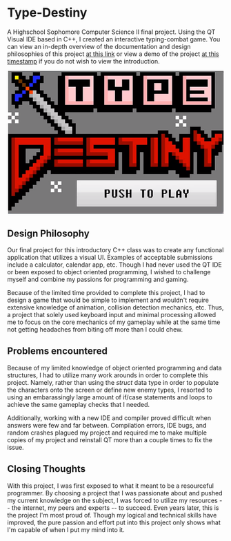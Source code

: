 # Type-Destiny
A Highschool Sophomore Computer Science II final project. Using the QT Visual IDE based in C++, I created an interactive typing-combat game. You can view an in-depth overview of the documentation and design philosophies of this project [at this link](https://www.youtube.com/watch?v=jg_Cd2k9jVw "Documentation") or view a demo of the project [at this timestamp](https://youtu.be/jg_Cd2k9jVw?t=171) if you do not wish to view the introduction.

<p align="center">
  <img src="Images/type.PNG"; width="500px"; height="auto"; />
</p>

## Design Philosophy
Our final project for this  introductory C++ class was to create any functional application that utilizes a visual UI. Examples of acceptable submissions include a calculator, calendar app, etc. Though I had never used the QT IDE or been exposed to object oriented programming, I wished to challenge myself and combine my passions for programming and gaming. 

Because of the limited time provided to complete this project, I had to design a game that would be simple to implement and wouldn't require extensive knowledge of animation, collision detection mechanics, etc. Thus, a project that solely used keyboard input and minimal processing allowed me to focus on the core mechanics of my gameplay while at the same time not getting headaches from biting off more than I could chew.

## Problems encountered
Because of my limited knowledge of object oriented programming and data structures, I had to utilize many work arounds in order to complete this project. Namely, rather than using the *struct* data type in order to populate the characters onto the screen or define new enemy types, I resorted to using an embarassingly large amount of if/case statements and loops to achieve the same gameplay checks that I needed.

Additionally, working with a new IDE and compiler proved difficult when answers were few and far between. Compilation errors, IDE bugs, and random crashes plagued my project and required me to make multiple copies of my project and reinstall QT more than a couple times to fix the issue. 

## Closing Thoughts
With this project, I was first exposed to what it meant to be a resourceful programmer. By choosing a project that I was passionate about and pushed my current knowledge on the subject, I was forced to utilize my resources -- the internet, my peers and experts -- to succeed. Even years later, this is the project I'm most proud of. Though my logical and technical skills have improved, the pure passion and effort put into this project only shows what I'm capable of when I put my mind into it.
